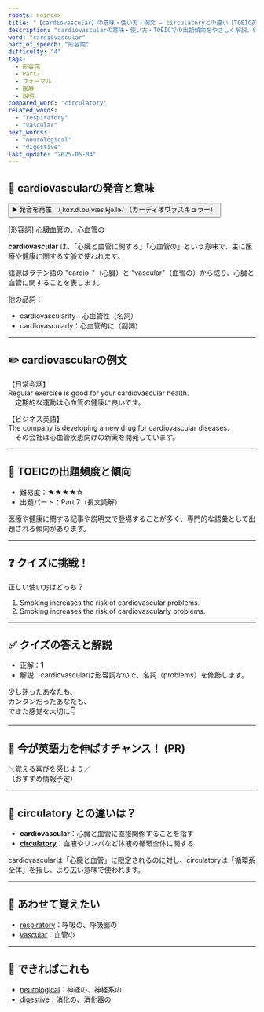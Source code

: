 ```yaml
---
robots: noindex
title: "【cardiovascular】の意味・使い方・例文 ― circulatoryとの違い【TOEIC英単語】"
description: "cardiovascularの意味・使い方・TOEICでの出題傾向をやさしく解説。例文・クイズ付きでcirculatoryとの違いもわかりやすく学べます。"
word: "cardiovascular"
part_of_speech: "形容詞"
difficulty: "4"
tags:
  - 形容詞
  - Part7
  - フォーマル
  - 医療
  - 説明
compared_word: "circulatory"
related_words:
  - "respiratory"
  - "vascular"
next_words:
  - "neurological"
  - "digestive"
last_update: "2025-05-04"
---
```


## 🔰 cardiovascularの発音と意味

<button class="play-audio" onclick="playTTS('cardiovascular')">
  <span class="play-audio-main">
    ▶️ 発音を再生　/ˌkɑːr.di.oʊˈvæs.kjə.lɚ/
  </span>
  <span class="play-audio-sub">
    （カーディオヴァスキュラー）
  </span>
</button>

[形容詞] 心臓血管の、心血管の

**cardiovascular** は、「心臓と血管に関する」「心血管の」という意味で、主に医療や健康に関する文脈で使われます。

語源はラテン語の "cardio-"（心臓）と "vascular"（血管の）から成り、心臓と血管に関することを表します。

他の品詞：  
- cardiovascularity：心血管性（名詞）
- cardiovascularly：心血管的に（副詞）

---

## ✏️ cardiovascularの例文

【日常会話】  
Regular exercise is good for your cardiovascular health.  
　定期的な運動は心血管の健康に良いです。

【ビジネス英語】  
The company is developing a new drug for cardiovascular diseases.  
　その会社は心血管疾患向けの新薬を開発しています。

---

## 🎯 TOEICの出題頻度と傾向

- 難易度：★★★★☆
- 出題パート：Part 7（長文読解）

医療や健康に関する記事や説明文で登場することが多く、専門的な語彙として出題される傾向があります。

---

## ❓ クイズに挑戦！

正しい使い方はどっち？

1. Smoking increases the risk of cardiovascular problems.  
2. Smoking increases the risk of cardiovascularly problems.

---

## ✅ クイズの答えと解説

- 正解：**1**
- 解説：cardiovascularは形容詞なので、名詞（problems）を修飾します。

少し迷ったあなたも、  
カンタンだったあなたも、  
できた感覚を大切に👇️

---

## 🚀 今が英語力を伸ばすチャンス！ (PR)

<div class="info-center">
＼覚える喜びを感じよう／<br>  
（おすすめ情報予定）
</div>

---

## 🤔  circulatory との違いは？

- **cardiovascular**：心臓と血管に直接関係することを指す
- **[circulatory](/circulatory)**：血液やリンパなど体液の循環全体に関する

cardiovascularは「心臓と血管」に限定されるのに対し、circulatoryは「循環系全体」を指し、より広い意味で使われます。

---

## 🧩 あわせて覚えたい

- [respiratory](/respiratory)：呼吸の、呼吸器の
- [vascular](/vascular)：血管の

---

## 📖 できればこれも

- [neurological](/neurological)：神経の、神経系の
- [digestive](/digestive)：消化の、消化器の

<!-- cvid: aid13_bid42 -->
